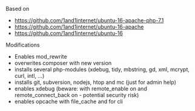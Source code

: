 
Based on
* https://github.com/1and1internet/ubuntu-16-apache-php-7.1
* https://github.com/1and1internet/ubuntu-16-apache
* https://github.com/1and1internet/ubuntu-16

Modifications
* Enables mod_rewrite
* overwrites composer with new version
* installs several php-modules (xdebug, tidy, mbstring, gd, xml, mcrypt, curl, intl, ...)
* installs git, subversion, nodejs, htop and mc (just for admin help)
* enables xdebug (beware: with remote_enable on and remote_connect_back on - potential security risk)
* enables opcache with file_cache and for cli
